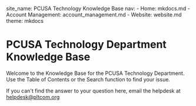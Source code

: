 site_name: PCUSA Technology Knowledge Base
nav:
    - Home: mkdocs.md
    - Account Management: account_management.md
    - Website: website.md
theme: mkdocs

# PCUSA Technology Department Knowledge Base

Welcome to the Knowledge Base for the PCUSA Technology Department. Use the Table of Contents or the Search function to find your issue.

If you can't find the answer to your question here, email the helpdesk at helpdesk@pltcom.org
